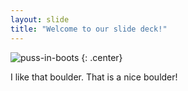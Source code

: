 ```yaml
---
layout: slide
title: "Welcome to our slide deck!"
---
```


![puss-in-boots](https://cloud.githubusercontent.com/assets/16547949/25401020/740dd682-29c2-11e7-9906-ac5c3a8496c7.jpg)
{: .center}

I like that boulder. That is a nice boulder!
